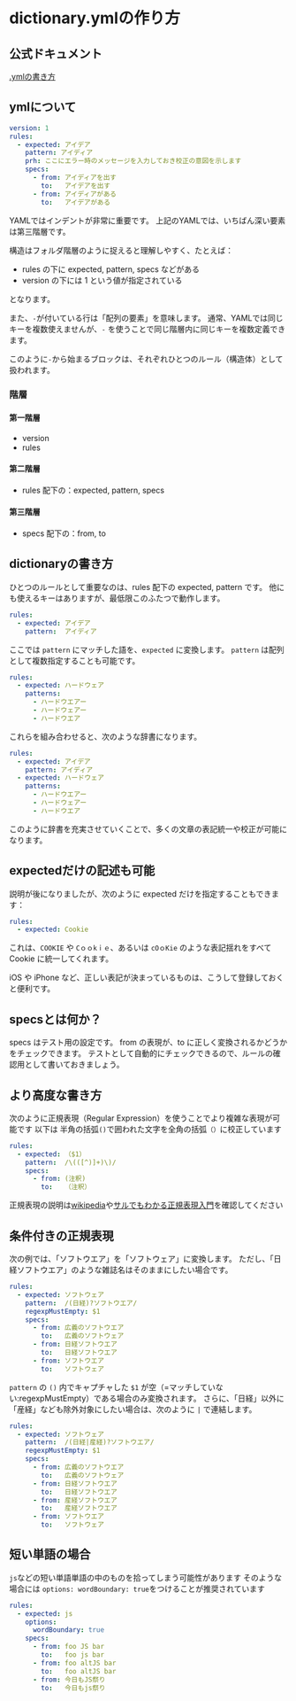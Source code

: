 # dictionary.ymlの作り方

## 公式ドキュメント

[.ymlの書き方](https://github.com/prh/prh/blob/master/misc/prh.yml)

## ymlについて

``` yml
version: 1
rules:
  - expected: アイデア
    pattern: アイディア
    prh: ここにエラー時のメッセージを入力しておき校正の意図を示します
    specs:
      - from: アイディアを出す
        to:   アイデアを出す
      - from: アイディアがある
        to:   アイデアがある
```

YAMLではインデントが非常に重要です。
上記のYAMLでは、いちばん深い要素は第三階層です。

構造はフォルダ階層のように捉えると理解しやすく、たとえば：

- rules の下に expected, pattern, specs などがある
- version の下には 1 という値が指定されている

となります。

また、`-`が付いている行は「配列の要素」を意味します。
通常、YAMLでは同じキーを複数使えませんが、`-` を使うことで同じ階層内に同じキーを複数定義できます。

このように`-`から始まるブロックは、それぞれひとつのルール（構造体）として扱われます。

### 階層

#### 第一階層

- version
- rules

#### 第二階層

- rules 配下の：expected, pattern, specs

#### 第三階層

- specs 配下の：from, to

## dictionaryの書き方

ひとつのルールとして重要なのは、rules 配下の expected, pattern です。
他にも使えるキーはありますが、最低限このふたつで動作します。

``` yml
rules:
  - expected: アイデア
    pattern:  アイディア
```

ここでは `pattern` にマッチした語を、`expected` に変換します。
`pattern` は配列として複数指定することも可能です。

``` yml
rules:
  - expected: ハードウェア
    patterns:
      - ハードウエアー
      - ハードウェアー
      - ハードウエア
```

これらを組み合わせると、次のような辞書になります。

``` yml
rules:
  - expected: アイデア
    pattern: アイディア
  - expected: ハードウェア
    patterns:
      - ハードウエアー
      - ハードウェアー
      - ハードウエア
```

このように辞書を充実させていくことで、多くの文章の表記統一や校正が可能になります。

## expectedだけの記述も可能

説明が後になりましたが、次のように expected だけを指定することもできます：

``` yml
rules:
  - expected: Cookie
```

これは、`COOKIE` や `Cｏｏkｉｅ`、あるいは `cOｏKie` のような表記揺れをすべて Cookie に統一してくれます。

iOS や iPhone など、正しい表記が決まっているものは、こうして登録しておくと便利です。

## specsとは何か？

specs はテスト用の設定です。
from の表現が、to に正しく変換されるかどうかをチェックできます。
テストとして自動的にチェックできるので、ルールの確認用として書いておきましょう。

## より高度な書き方

次のように正規表現（Regular Expression）を使うことでより複雑な表現が可能です
以下は 半角の括弧`()`で囲われた文字を全角の括弧`（）`に校正しています

``` yml
rules:
  - expected: （$1）
    pattern:  /\(([^)]+)\)/
    specs:
      - from: (注釈)
        to:   （注釈）
```

正規表現の説明は[wikipedia](https://ja.wikipedia.org/wiki/%E6%AD%A3%E8%A6%8F%E8%A1%A8%E7%8F%BE)や[サルでもわかる正規表現入門](https://userweb.mnet.ne.jp/nakama/)を確認してください

## 条件付きの正規表現

次の例では、「ソフトウエア」を「ソフトウェア」に変換します。
ただし、「日経ソフトウエア」のような雑誌名はそのままにしたい場合です。

``` yml
rules:
  - expected: ソフトウェア
    pattern:  /(日経)?ソフトウエア/
    regexpMustEmpty: $1
    specs:
      - from: 広義のソフトウエア
        to:   広義のソフトウェア
      - from: 日経ソフトウエア
        to:   日経ソフトウエア
      - from: ソフトウエア
        to:   ソフトウェア
```

`pattern` の `()` 内でキャプチャした `$1` が空（=マッチしていない:regexpMustEmpty）である場合のみ変換されます。
さらに、「日経」以外に「産経」なども除外対象にしたい場合は、次のように `|` で連結します。

``` yml
rules:
  - expected: ソフトウェア
    pattern:  /(日経|産経)?ソフトウエア/
    regexpMustEmpty: $1
    specs:
      - from: 広義のソフトウエア
        to:   広義のソフトウェア
      - from: 日経ソフトウエア
        to:   日経ソフトウエア
      - from: 産経ソフトウエア
        to:   産経ソフトウエア
      - from: ソフトウエア
        to:   ソフトウェア
```

## 短い単語の場合

`js`などの短い単語単語の中のものを拾ってしまう可能性があります
そのような場合には `options: wordBoundary: true`をつけることが推奨されています

``` yml
rules:
  - expected: js
    options:
      wordBoundary: true
    specs:
      - from: foo JS bar
        to:   foo js bar
      - from: foo altJS bar
        to:   foo altJS bar
      - from: 今日もJS祭り
        to:   今日もjs祭り
```
